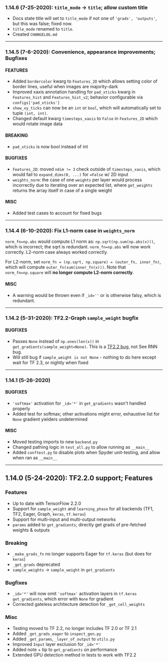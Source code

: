 ### 1.14.6 (7-25-2020): `title_mode` -> `title`; allow custom title

 - Docs state title will set to `title_mode` if not one of `'grads', 'outputs'`, but this was false; fixed now. 
 - `title_mode` renamed to `title`.
 - Created `CHANGELOG.md`


----


### 1.14.5 (7-6-2020): Convenience, appearance improvements; Bugfixes


#### FEATURES

 - Added `bordercolor` kwarg to `Features_2D` which allows setting color of border lines, useful when images are majority-dark
 - Improved xaxis annotation handling for `pad_xticks` kwarg in `Features_hist` and `Features_hist_v2`; behavior configurable via `configs['pad_xticks']`
 - `show_xy_ticks` can now be an `int` or `bool`, which will automatically set to tuple `(int, int)`.
 - Changed default kwarg `timesteps_xaxis` to `False` in `Features_2D` which would rotate image data

#### BREAKING
 
 - `pad_xticks` is now bool instead of int
 
#### BUGFIXES

 - `Features_2D`: moved `ndim != 3` check outside of `timesteps_xaxis`, which would fail to `expand_dims(0, ...)` for `=False` w/ 2D input
 - `weights_norm`: the case of one `weights` per layer would process incorrectly due to iterating over an expected list, where `get_weights` 
   returns the array itself in case of a single weight

#### MISC
 
 - Added test cases to account for fixed bugs


----


### 1.14.4 (6-10-2020): Fix L1-norm case in `weights_norm` 

`norm_fn=np.abs` would compute L1 norm as: `np.sqrt(np.sum(np.abs(x)))`, which is incorrect; the sqrt is redundant. `norm_fn=np.abs` will now work correctly. L2-norm case always worked correctly.

For L2-norm, set `norm_fn = (np.sqrt, np.square) = (outer_fn, inner_fn)`, which will compute `outer_fn(sum(inner_fn(x)))`. Note that `norm_fn=np.square` will **no longer compute L2-norm correctly**.


#### MISC

  - A warning would be thrown even if `_id=''` or is otherwise falsy, which is redundant.


----

### 1.14.2 (5-31-2020): TF2.2-Graph `sample_weight` bugfix

#### BUGFIXES

 - Passes `None` instead of `np.ones(len(x))` in `get_gradients(sample_weight=None)`. This is a [TF2.2 bug](https://github.com/tensorflow/tensorflow/issues/39888), not See RNN bug.
 - Will still bug if `sample_weight is not None` - nothing to do here except wait for TF 2.3, or nightly when fixed


----


### 1.14.1 (5-26-2020)

#### BUGFIXES

 - `'softmax'` activation for `_id='*'` in `get_gradients` wasn't handled properly
 - Added test for softmax; other activations might error, exhaustive list for `None` gradient yielders undetermined

#### MISC

 - Moved testing imports to new `backend.py`
 - Changed pathing logic in `test_all.py` to allow running as `__main__`
 - Added `conftest.py` to disable plots when Spyder unit-testing, and allow when ran as `__main__`


----


## 1.14.0 (5-24-2020): TF2.2.0 support; Features

### Features

 - Up to date with TensorFlow 2.2.0
 - Support for `sample_weight` and `learning_phase` for all backends (TF1, TF2, Eager, Graph, `keras`, `tf.keras`)
 - Support for multi-input and multi-output networks
 - `params` added to `get_gradients`; directly get grads of pre-fetched weights & outputs

### Breaking

 - `_make_grads_fn` no longer supports Eager for `tf.keras` (but does for `keras`)
 - `_get_grads` deprecated
 - `sample_weights` -> `sample_weight` in `get_gradients`

### Bugfixes

 - `_id='*'` will now omit `'softmax'` activation layers in `tf.keras` `get_gradients`, which error with `None` for gradient
 - Corrected gateless architecture detection for `_get_cell_weights`

### Misc

 - Testing moved to TF 2.2, no longer includes TF 2.0 or TF 2.1
 - Added `_get_grads_eager` to `inspect_gen.py`
 - Added `_get_params`, `_layer_of_output` to `utils.py`
 - Improved `Input` layer exclusion for `_id='*'`
 - Added note + tip to `get_gradients` on performance
 - Extended GPU detection method in tests to work with TF2.2
 